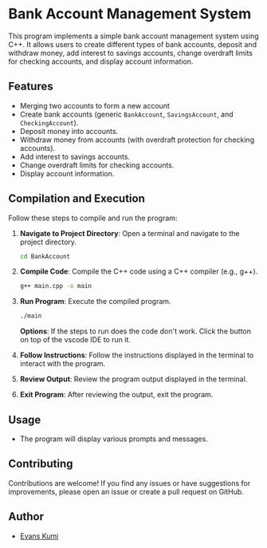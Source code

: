 # Bank Account Management System

This program implements a simple bank account management system using C++. It allows users to create different types of bank accounts, deposit and withdraw money, add interest to savings accounts, change overdraft limits for checking accounts, and display account information.

## Features

- Merging two accounts to form a new account
- Create bank accounts (generic `BankAccount`, `SavingsAccount`, and `CheckingAccount`).
- Deposit money into accounts.
- Withdraw money from accounts (with overdraft protection for checking accounts).
- Add interest to savings accounts.
- Change overdraft limits for checking accounts.
- Display account information.

## Compilation and Execution

Follow these steps to compile and run the program:

1. **Navigate to Project Directory**: Open a terminal and navigate to the project directory.

    ```bash
    cd BankAccount
    ```

2. **Compile Code**: Compile the C++ code using a C++ compiler (e.g., g++).

    ```bash
    g++ main.cpp -o main
    ```

3. **Run Program**: Execute the compiled program.

    ```bash
    ./main
    ```

    **Options**: If the steps to run does the code don't work. Click the button on top of the vscode IDE to run it.

4. **Follow Instructions**: Follow the instructions displayed in the terminal to interact with the program.

5. **Review Output**: Review the program output displayed in the terminal.

6. **Exit Program**: After reviewing the output, exit the program.

## Usage

- The program will display various prompts and messages.

## Contributing

Contributions are welcome! If you find any issues or have suggestions for improvements, please open an issue or create a pull request on GitHub.

## Author

- [Evans Kumi](https://github.com/Evans_Junior/BankManagement)
